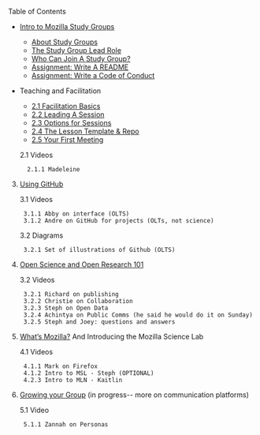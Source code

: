 Table of Contents

* [Intro to Mozilla Study Groups](1-intro.md) 
    * [About Study Groups](1.1-intro-to-groups.md)
    * [The Study Group Lead Role](1.2-lead-role.md)
    * [Who Can Join A Study Group?](1.3-who-can-join.md)
    * [Assignment: Write A README](1.4-write-a-readme.md)
    * [Assignment: Write a Code of Conduct](1.5-write-a-coc.md)

* Teaching and Facilitation
    * [2.1 Facilitation Basics](2.1-facilitation-basics.md)
    * [2.2 Leading A Session](2.2-leading-session.md)
    * [2.3 Options for Sessions](2.3-options-sessions.md)
    * [2.4 The Lesson Template & Repo](2.4-template-repo.md)
    * [2.5 Your First Meeting](2.5-first-meeting.md)
    

	2.1 Videos

		2.1.1 Madeleine 
3. [Using GitHub](3-using-github.md) 

	3.1 Videos

		3.1.1 Abby on interface (OLTS)
		3.1.2 Andre on GitHub for projects (OLTs, not science)

	3.2 Diagrams

		3.2.1 Set of illustrations of Github (OLTS)
4. [Open Science and Open Research 101](4-open-research101.md)

	3.2 Videos

		3.2.1 Richard on publishing
		3.2.2 Christie on Collaboration
		3.2.3 Steph on Open Data
		3.2.4 Achintya on Public Comms (he said he would do it on Sunday)
		3.2.5 Steph and Joey: questions and answers
5. [What’s Mozilla?](https://docs.google.com/document/d/1eEfoHV77P_Isju8a7B8V6vupvFGT2CMZF5WZnu3AKyY/edit?usp=sharing) And Introducing the Mozilla Science Lab 

	4.1 Videos

		4.1.1 Mark on Firefox
		4.1.2 Intro to MSL - Steph (OPTIONAL)
		4.2.3 Intro to MLN - Kaitlin
6. [Growing your Group](https://docs.google.com/document/d/1_nyVogOC9XqhnRXZtDgDSoS_qfdDoeLwnhdc7t9xD1k/edit#) (in progress-- more on communication platforms)

	5.1 Video

		5.1.1 Zannah on Personas
